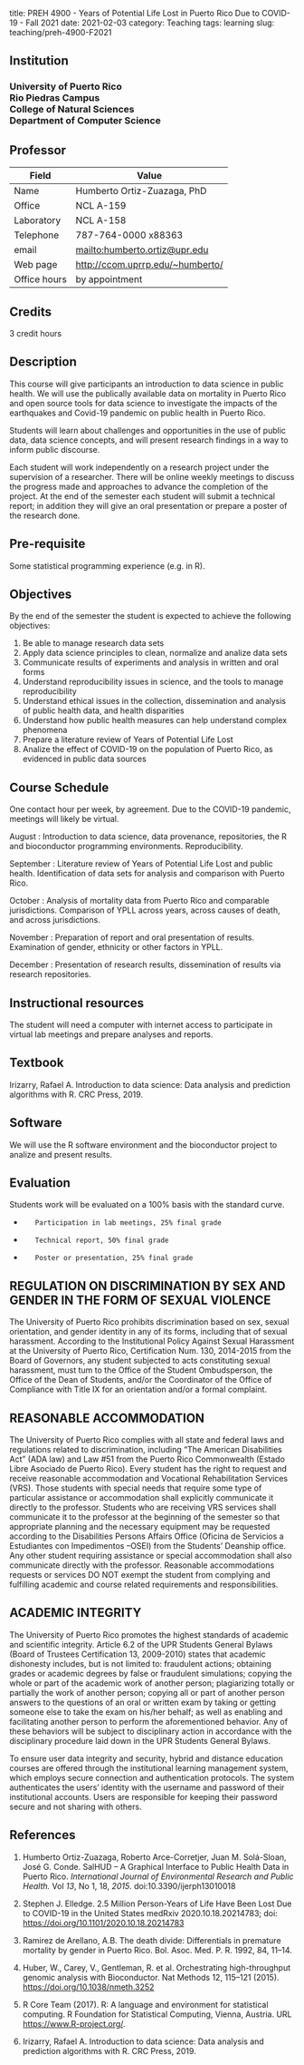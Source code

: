 title: PREH 4900 - Years of Potential Life Lost in Puerto Rico Due to COVID-19 - Fall 2021
date: 2021-02-03
category: Teaching
tags: learning
slug: teaching/preh-4900-F2021

## Institution

<h3>
University of Puerto Rico <br/>
Rio Piedras Campus<br/>
College of Natural Sciences<br/>
Department of Computer Science
</h3>

## Professor

| Field        | Value                              |
|--------------|------------------------------------|
| Name         | Humberto Ortiz-Zuazaga, PhD        |
| Office       | NCL A-159                          |
| Laboratory   | NCL A-158                          |
| Telephone    | 787-764-0000 x88363                |
| email        | <mailto:humberto.ortiz@upr.edu>    |
| Web page     | <http://ccom.uprrp.edu/~humberto/> |
| Office hours | by appointment                     |

## Credits

3 credit hours

## Description

This course will give participants an introduction to data science in public
health. We will use the publically available data on mortality in Puerto Rico
and open source tools for data science to investigate the impacts of the
earthquakes and Covid-19 pandemic on public health in Puerto Rico.

Students will learn about challenges and opportunities in the use of public
data, data science concepts, and will present research findings in a way to
inform public discourse.

Each student will work independently on a research project under the supervision
of a researcher. There will be online weekly meetings to discuss the progress
made and approaches to advance the completion of the project. At the end of the
semester each student will submit a technical report; in addition they will give
an oral presentation or prepare a poster of the research done.

## Pre-requisite

Some statistical programming experience (e.g. in R).

## Objectives

By the end of the semester the student is expected to achieve the following objectives:

1. Be able to manage research data sets
1. Apply data science principles to clean, normalize and analize data sets
1. Communicate results of experiments and analysis in written and oral forms
1. Understand reproducibility issues in science, and the tools to manage reproducibility
1. Understand ethical issues in the collection, dissemination and analysis of public health data, and health disparities
1. Understand how public health measures can help understand complex phenomena
1. Prepare a literature review of Years of Potential Life Lost
1. Analize the effect of COVID-19 on the population of Puerto Rico, as evidenced in public data sources

## Course Schedule

One contact hour per week, by agreement. Due to the COVID-19 pandemic, meetings
will likely be virtual.

August
: Introduction to data science, data provenance, repositories, the R and
  bioconductor programming environments. Reproducibility.

September
: Literature review of Years of Potential Life Lost and public health.
  Identification of data sets for analysis and comparison with Puerto Rico.

October
: Analysis of mortality data from Puerto Rico and comparable jurisdictions.
  Comparison of YPLL across years, across causes of death, and across
  jurisdictions.
  
November
: Preparation of report and oral presentation of results. Examination of gender,
  ethnicity or other factors in YPLL.
  
December
: Presentation of research results, dissemination of results via research
  repositories.

## Instructional resources

The student will need a computer with internet access to participate in virtual
lab meetings and prepare analyses and reports.

## Textbook

Irizarry, Rafael A. Introduction to data science: Data analysis and prediction
algorithms with R. CRC Press, 2019.

## Software

We will use the R software environment and the bioconductor project to analize and present results.

## Evaluation

Students work will be evaluated on a 100% basis with the standard curve.

 -        Participation in lab meetings, 25% final grade
 -        Technical report, 50% final grade
 -        Poster or presentation, 25% final grade

## REGULATION ON DISCRIMINATION BY SEX AND GENDER IN THE FORM OF SEXUAL VIOLENCE

The University of Puerto Rico prohibits discrimination based on sex, sexual
orientation, and gender identity in any of its forms, including that of sexual
harassment. According to the Institutional Policy Against Sexual Harassment at
the University of Puerto Rico, Certification Num. 130, 2014-2015 from the Board
of Governors, any student subjected to acts constituting sexual harassment, must
tum to the Office of the Student Ombudsperson, the Office of the Dean of
Students, and/or the Coordinator of the Office of Compliance with Title IX for
an orientation and/or a formal complaint.

## REASONABLE ACCOMMODATION

The University of Puerto Rico complies with all state and federal laws and
regulations related to discrimination, including “The American Disabilities Act”
(ADA law) and Law #51 from the Puerto Rico Commonwealth (Estado Libre Asociado
de Puerto Rico). Every student has the right to request and receive reasonable
accommodation and Vocational Rehabilitation Services (VRS). Those students with
special needs that require some type of particular assistance or accommodation
shall explicitly communicate it directly to the professor. Students who are
receiving VRS services shall communicate it to the professor at the beginning of
the semester so that appropriate planning and the necessary equipment may be
requested according to the Disabilities Persons Affairs Office (Oficina de
Servicios a Estudiantes con Impedimentos –OSEI) from the Students’ Deanship
office. Any other student requiring assistance or special accommodation shall
also communicate directly with the professor. Reasonable accommodations requests
or services DO NOT exempt the student from complying and fulfilling academic and
course related requirements and responsibilities.

## ACADEMIC INTEGRITY

The University of Puerto Rico promotes the highest standards of academic and
scientific integrity. Article 6.2 of the UPR Students General Bylaws (Board of
Trustees Certification 13, 2009-2010) states that academic dishonesty includes,
but is not limited to: fraudulent actions; obtaining grades or academic degrees
by false or fraudulent simulations; copying the whole or part of the academic
work of another person; plagiarizing totally or partially the work of another
person; copying all or part of another person answers to the questions of an
oral or written exam by taking or getting someone else to take the exam on
his/her behalf; as well as enabling and facilitating another person to perform
the aforementioned behavior. Any of these behaviors will be subject to
disciplinary action in accordance with the disciplinary procedure laid down in
the UPR Students General Bylaws.

To ensure user data integrity and security, hybrid and distance education
courses are offered through the institutional learning management system, which
employs secure connection and authentication protocols. The system authenticates
the users’ identity with the username and password of their institutional
accounts. Users are responsible for keeping their password secure and not
sharing with others.

## References

1. Humberto Ortiz-Zuazaga, Roberto Arce-Corretjer, Juan M. Solá-Sloan, José G.
   Conde. SalHUD – A Graphical Interface to Public Health Data in Puerto Rico.
   *International Journal of Environmental Research and Public Health.* Vol
   *13*, No 1, 18, *2015*. doi:10.3390/ijerph13010018

1. Stephen J. Elledge. 2.5 Million Person-Years of Life Have Been Lost Due to
   COVID-19 in the United States medRxiv 2020.10.18.20214783; doi:
   https://doi.org/10.1101/2020.10.18.20214783
  
1. Ramirez de Arellano, A.B. The death divide: Differentials in premature
   mortality by gender in Puerto Rico. Bol. Asoc. Med. P. R. 1992, 84, 11–14.

1. Huber, W., Carey, V., Gentleman, R. et al. Orchestrating high-throughput
   genomic analysis with Bioconductor. Nat Methods 12, 115–121 (2015).
   https://doi.org/10.1038/nmeth.3252

1. R Core Team (2017). R: A language and environment for statistical computing.
   R Foundation for Statistical Computing, Vienna, Austria. URL
   https://www.R-project.org/.

1. Irizarry, Rafael A. Introduction to data science: Data analysis and
   prediction algorithms with R. CRC Press, 2019.
